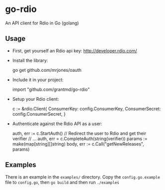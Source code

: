 go-rdio
=======

An API client for Rdio in Go (golang)

Usage
-----

* First, get yourself an Rdio api key: http://developer.rdio.com/

* Install the library:

	go get github.com/mrjones/oauth

* Include it in your project:

	import "github.com/grantmd/go-rdio"

* Setup your Rdio client:

	c := &rdio.Client{
		ConsumerKey:    config.ConsumerKey,
		ConsumerSecret: config.ConsumerSecret,
	}

* Authenticate against the Rdio API as a user:

	auth, err := c.StartAuth()
	// Redirect the user to Rdio and get their verifier
	// ...
	auth, err = c.CompleteAuth(string(verifier))
	params := make(map[string][]string)
	body, err := c.Call("getNewReleases", params)

Examples
--------

There is an example in the `examples/` directory. Copy the `config.go.example` file to `config.go`, then `go build` and then run `./examples`